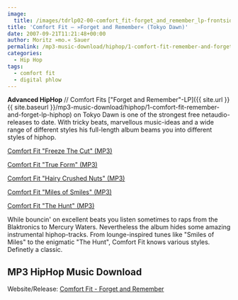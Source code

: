 ```yaml
---
image:
  title: /images/tdrlp02-00-comfort_fit-forget_and_remember_lp-frontside_small.jpg
title: 'Comfort Fit – »Forget and Remember« (Tokyo Dawn)'
date: 2007-09-21T11:21:48+00:00
author: Moritz »mo.« Sauer
permalink: /mp3-music-download/hiphop/1-comfort-fit-remember-and-forget-lp-hiphop
categories:
  - Hip Hop
tags:
  - comfort fit
  - digital phlow
---
```

**Advanced HipHop** // Comfort Fits ["Forget and Remember"-LP]({{ site.url }}{{ site.baseurl }}/mp3-music-download/hiphop/1-comfort-fit-remember-and-forget-lp-hiphop) on Tokyo Dawn is one of the strongest free netaudio-releases to date. With tricky beats, marvellous music-ideas and a wide range of different styles his full-length album beams you into different styles of hiphop.

[Comfort Fit "Freeze The Cut" (MP3)](http://de.scene.org/pub/music/groups/tokyodawn/tdrlp02-comfort_fit-forget_and_remember_lp/tdrlp02-04-comfort_fit-freeze_the_cut_feat_blaktroniks.mp3)
  
[Comfort Fit "True Form" (MP3)](http://de.scene.org/pub/music/groups/tokyodawn/tdrlp02-comfort_fit-forget_and_remember_lp/tdrlp02-06-comfort_fit-true_form.mp3)
  
[Comfort Fit "Hairy Crushed Nuts" (MP3)](http://de.scene.org/pub/music/groups/tokyodawn/tdrlp02-comfort_fit-forget_and_remember_lp/tdrlp02-15-comfort_fit-hairy_crushed_nuts.mp3)
  
[Comfort Fit "Miles of Smiles" (MP3)](http://de.scene.org/pub/music/groups/tokyodawn/tdrlp02-comfort_fit-forget_and_remember_lp/tdrlp02-20-comfort_fit-miles_of_smiles.mp3)
  
[Comfort Fit "The Hunt" (MP3)](http://de.scene.org/pub/music/groups/tokyodawn/tdrlp02-comfort_fit-forget_and_remember_lp/tdrlp02-16-comfort_fit-the_hunt.mp3)

<!--more-->

<!--adsense-->

While bouncin' on excellent beats you listen sometimes to raps from the Blaktronics to Mercury Waters. Nevertheless the album hides some amazing instrumental hiphop-tracks. From lounge-inspired tunes like "Smiles of Miles" to the enigmatic "The Hunt", Comfort Fit knows various styles. Definetly a classic.

## MP3 HipHop Music Download

Website/Release: [Comfort Fit - Forget and Remember](http://www.comfortfit.de/forget-and-remember-lp/)